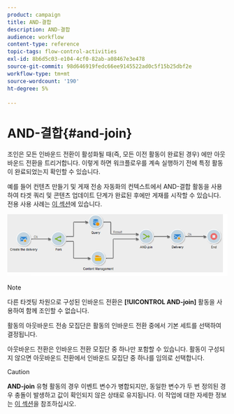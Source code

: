 ```yaml
---
product: campaign
title: AND-결합
description: AND-결합
audience: workflow
content-type: reference
topic-tags: flow-control-activities
exl-id: 8b6d5c03-e104-4cf0-82ab-a08467e3e478
source-git-commit: 98d646919fedc66ee9145522ad0c5f15b25dbf2e
workflow-type: tm+mt
source-wordcount: '190'
ht-degree: 5%

---
```


# AND-결합{#and-join}

조인은 모든 인바운드 전환이 활성화될 때(즉, 모든 이전 활동이 완료된 경우) 에만 아웃바운드 전환을 트리거합니다. 이렇게 하면 워크플로우를 계속 실행하기 전에 특정 활동이 완료되었는지 확인할 수 있습니다.

예를 들어 컨텐츠 만들기 및 게재 전송 자동화의 컨텍스트에서 AND-결합 활동을 사용하여 타겟 쿼리 및 콘텐츠 업데이트 단계가 완료된 후에만 게재를 시작할 수 있습니다. 전용 사용 사례는 [이 섹션](../../delivery/using/automating-via-workflows.md#creating-the-delivery-and-its-content)에 있습니다.

![](assets/and-join-usage.png)

>[!NOTE]
>
>다른 타겟팅 차원으로 구성된 인바운드 전환은 **[!UICONTROL AND-join]** 활동을 사용하여 함께 조인할 수 없습니다.

활동의 아웃바운드 전송 모집단은 활동의 인바운드 전환 중에서 기본 세트를 선택하여 결정됩니다.

아웃바운드 전환은 인바운드 전환 모집단 중 하나만 포함할 수 있습니다. 활동이 구성되지 않으면 아웃바운드 전환에서 인바운드 모집단 중 하나를 임의로 선택합니다.

>[!CAUTION]
>
>**AND-join** 유형 활동의 경우 이벤트 변수가 병합되지만, 동일한 변수가 두 번 정의된 경우 충돌이 발생하고 값이 확인되지 않은 상태로 유지됩니다. 이 작업에 대한 자세한 정보는 [이 섹션](../../workflow/using/javascript-scripts-and-templates.md#event-variables)을 참조하십시오.
